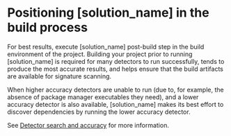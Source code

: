 # Positioning [solution_name] in the build process

For best results, execute [solution_name] post-build step in the build environment of the project.
Building your project prior to running [solution_name] is required for many detectors to run successfully,
tends to produce the most accurate results, and helps ensure that the build artifacts are available for signature scanning.

When higher accuracy detectors are unable to run (due to, for example, the absence of package manager executables they need),
and a lower accuracy detector is also available,
[solution_name] makes its best effort to discover dependencies by running the lower accuracy detector.

See [Detector search and accuracy](../detectorcascade.md) for more information.
